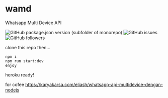 # wamd
Whatsapp Multi Device API

![GitHub package.json version (subfolder of monorepo)](https://img.shields.io/github/package-json/v/eliash9/wamd) ![GitHub issues](https://img.shields.io/github/issues/eliash9/wamd) ![GitHub followers](https://img.shields.io/github/followers/eliash9?style=social)

clone this repo then... 
```
npm i
npm run start:dev
enjoy
```
heroku ready! 


for cofee
https://karyakarsa.com/eliash/whatsapp-api-multidevice-dengan-nodejs
